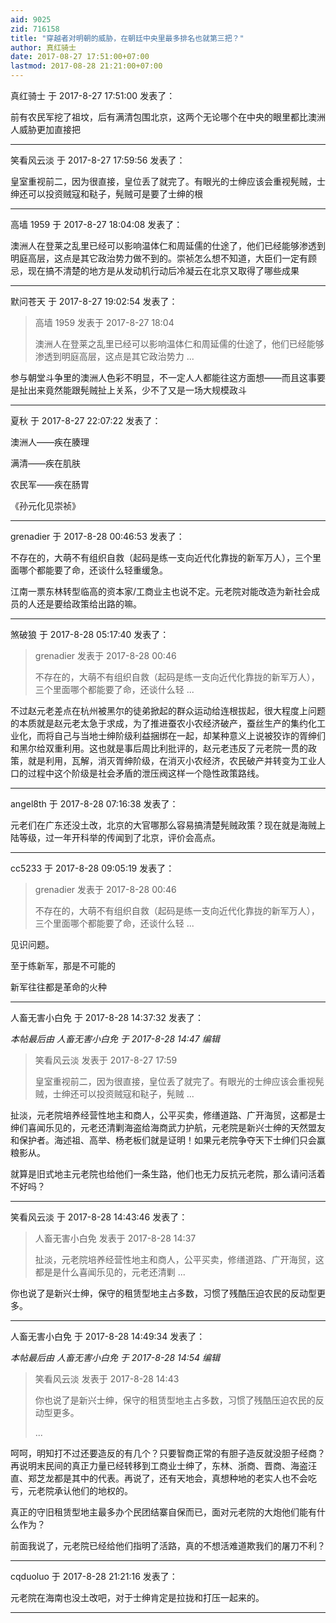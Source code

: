 ```yaml
---
aid: 9025
zid: 716158
title: "穿越者对明朝的威胁，在朝廷中央里最多排名也就第三把？"
author: 真红骑士
date: 2017-08-27 17:51:00+07:00
lastmod: 2017-08-28 21:21:00+07:00
---
```


真红骑士 于 2017-8-27 17:51:00 发表了：

前有农民军挖了祖坟，后有满清包围北京，这两个无论哪个在中央的眼里都比澳洲人威胁更加直接把

---

笑看风云淡 于 2017-8-27 17:59:56 发表了：

皇室重视前二，因为很直接，皇位丢了就完了。有眼光的士绅应该会重视髡贼，士绅还可以投资贼寇和鞑子，髡贼可是要了士绅的根

---

高墙 1959 于 2017-8-27 18:04:08 发表了：

澳洲人在登莱之乱里已经可以影响温体仁和周延儒的仕途了，他们已经能够渗透到明庭高层，这点是其它政治势力做不到的。崇祯怎么想不知道，大臣们一定有顾忌，现在搞不清楚的地方是从发动机行动后冷凝云在北京又取得了哪些成果

---

默问苍天 于 2017-8-27 19:02:54 发表了：

> 高墙 1959 发表于 2017-8-27 18:04
>
> 澳洲人在登莱之乱里已经可以影响温体仁和周延儒的仕途了，他们已经能够渗透到明庭高层，这点是其它政治势力 ...

参与朝堂斗争里的澳洲人色彩不明显，不一定人人都能往这方面想——而且这事要是扯出来竟然能跟髡贼扯上关系，少不了又是一场大规模政斗

---

夏秋 于 2017-8-27 22:07:22 发表了：

澳洲人——疾在腠理

满清——疾在肌肤

农民军——疾在肠胃

《孙元化见崇祯》

---

grenadier 于 2017-8-28 00:46:53 发表了：

不存在的，大萌不有组织自救（起码是练一支向近代化靠拢的新军万人），三个里面哪个都能要了命，还谈什么轻重缓急。

江南一票东林转型临高的资本家/工商业主也说不定。元老院对能改造为新社会成员的人还是要给政策给出路的嘛。

---

煞破狼 于 2017-8-28 05:17:40 发表了：

> grenadier 发表于 2017-8-28 00:46
>
> 不存在的，大萌不有组织自救（起码是练一支向近代化靠拢的新军万人），三个里面哪个都能要了命，还谈什么轻 ...

不过赵元老差点在杭州被黑尔的徒弟掀起的群众运动给连根拔起，很大程度上问题的本质就是赵元老太急于求成，为了推进蚕农小农经济破产，蚕丝生产的集约化工业化，而将自己与当地士绅阶级利益捆绑在一起，却某种意义上说被狡诈的胥绅们和黑尔给双重利用。这也就是事后周比利批评的，赵元老违反了元老院一贯的政策，就是利用，瓦解，消灭胥绅阶级，在消灭小农经济，农民破产并转变为工业人口的过程中这个阶级是社会矛盾的泄压阀这样一个隐性政策路线。

---

angel8th 于 2017-8-28 07:16:38 发表了：

元老们在广东还没土改，北京的大官哪那么容易搞清楚髡贼政策？现在就是海贼上陆等级，过一年开科举的传闻到了北京，评价会高点。

---

cc5233 于 2017-8-28 09:05:19 发表了：

> grenadier 发表于 2017-8-28 00:46
>
> 不存在的，大萌不有组织自救（起码是练一支向近代化靠拢的新军万人），三个里面哪个都能要了命，还谈什么轻 ...

见识问题。

至于练新军，那是不可能的

新军往往都是革命的火种

---

人畜无害小白免 于 2017-8-28 14:37:32 发表了：

_本帖最后由 人畜无害小白免 于 2017-8-28 14:47 编辑_

> 笑看风云淡 发表于 2017-8-27 17:59
>
> 皇室重视前二，因为很直接，皇位丢了就完了。有眼光的士绅应该会重视髡贼，士绅还可以投资贼寇和鞑子，髡贼 ...

扯淡，元老院培养经营性地主和商人，公平买卖，修缮道路、广开海贸，这都是士绅们喜闻乐见的，元老还清剿海盗给海商武力护航，元老院是新兴士绅的天然盟友和保护者。海述祖、高举、杨老板们就是证明！如果元老院争夺天下士绅们只会赢粮影从。

就算是旧式地主元老院也给他们一条生路，他们也无力反抗元老院，那么请问活着不好吗？

---

笑看风云淡 于 2017-8-28 14:43:46 发表了：

> 人畜无害小白免 发表于 2017-8-28 14:37
>
> 扯淡，元老院培养经营性地主和商人，公平买卖，修缮道路、广开海贸，这都是是什么喜闻乐见的，元老还清剿 ...

你也说了是新兴士绅，保守的租赁型地主占多数，习惯了残酷压迫农民的反动型更多。

---

人畜无害小白免 于 2017-8-28 14:49:34 发表了：

_本帖最后由 人畜无害小白免 于 2017-8-28 14:54 编辑_

> 笑看风云淡 发表于 2017-8-28 14:43
>
> 你也说了是新兴士绅，保守的租赁型地主占多数，习惯了残酷压迫农民的反动型更多。
>
> ...

呵呵，明知打不过还要造反的有几个？只要智商正常的有胆子造反就没胆子经商？再说明末民间的真正力量已经转移到工商业士绅了，东林、浙商、晋商、海盗汪直、郑芝龙都是其中的代表。再说了，还有天地会，真想种地的老实人也不会吃亏，元老院承认他们的地权的。

真正的守旧租赁型地主最多办个民团结寨自保而已，面对元老院的大炮他们能有什么作为？

前面我说了，元老院已经给他们指明了活路，真的不想活难道欺我们的屠刀不利？

---

cqduoluo 于 2017-8-28 21:21:16 发表了：

元老院在海南也没土改吧，对于士绅肯定是拉拢和打压一起来的。

---
